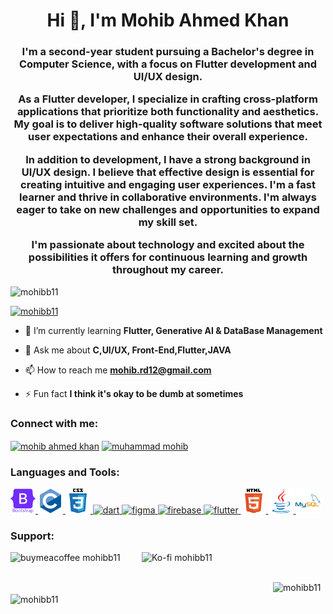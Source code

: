 <h1 align="center">Hi 👋, I'm Mohib Ahmed Khan</h1>
<h3 align="center">
I'm a second-year student pursuing a Bachelor's degree in Computer Science, with a focus on Flutter development and UI/UX design.

As a Flutter developer, I specialize in crafting cross-platform applications that prioritize both functionality and aesthetics. My goal is to deliver high-quality software solutions that meet user expectations and enhance their overall experience.

In addition to development, I have a strong background in UI/UX design. I believe that effective design is essential for creating intuitive and engaging user experiences.
I'm a fast learner and thrive in collaborative environments. I'm always eager to take on new challenges and opportunities to expand my skill set.

I'm passionate about technology and excited about the possibilities it offers for continuous learning and growth throughout my career.</h3>

<p align="left"> <img src="https://komarev.com/ghpvc/?username=mohibb11&label=Profile%20views&color=0e75b6&style=flat" alt="mohibb11" /> </p>

<p align="left"> <a href="https://github.com/ryo-ma/github-profile-trophy"><img src="https://github-profile-trophy.vercel.app/?username=mohibb11" alt="mohibb11" /></a> </p>

- 🌱 I’m currently learning **Flutter, Generative AI & DataBase Management**

- 💬 Ask me about **C,UI/UX, Front-End,Flutter,JAVA**

- 📫 How to reach me **mohib.rd12@gmail.com**

- ⚡ Fun fact **I think it's okay to be dumb at sometimes**

<h3 align="left">Connect with me:</h3>
<p align="left">
<a href="https://linkedin.com/in/mohib ahmed khan" target="blank"><img align="center" src="https://raw.githubusercontent.com/rahuldkjain/github-profile-readme-generator/master/src/images/icons/Social/linked-in-alt.svg" alt="mohib ahmed khan" height="30" width="40" /></a>
<a href="https://www.behance.net/muhammad mohib" target="blank"><img align="center" src="https://raw.githubusercontent.com/rahuldkjain/github-profile-readme-generator/master/src/images/icons/Social/behance.svg" alt="muhammad mohib" height="30" width="40" /></a>
</p>

<h3 align="left">Languages and Tools:</h3>
<p align="left"> <a href="https://getbootstrap.com" target="_blank" rel="noreferrer"> <img src="https://raw.githubusercontent.com/devicons/devicon/master/icons/bootstrap/bootstrap-plain-wordmark.svg" alt="bootstrap" width="40" height="40"/> </a> <a href="https://www.cprogramming.com/" target="_blank" rel="noreferrer"> <img src="https://raw.githubusercontent.com/devicons/devicon/master/icons/c/c-original.svg" alt="c" width="40" height="40"/> </a> <a href="https://www.w3schools.com/css/" target="_blank" rel="noreferrer"> <img src="https://raw.githubusercontent.com/devicons/devicon/master/icons/css3/css3-original-wordmark.svg" alt="css3" width="40" height="40"/> </a> <a href="https://dart.dev" target="_blank" rel="noreferrer"> <img src="https://www.vectorlogo.zone/logos/dartlang/dartlang-icon.svg" alt="dart" width="40" height="40"/> </a> <a href="https://www.figma.com/" target="_blank" rel="noreferrer"> <img src="https://www.vectorlogo.zone/logos/figma/figma-icon.svg" alt="figma" width="40" height="40"/> </a> <a href="https://firebase.google.com/" target="_blank" rel="noreferrer"> <img src="https://www.vectorlogo.zone/logos/firebase/firebase-icon.svg" alt="firebase" width="40" height="40"/> </a> <a href="https://flutter.dev" target="_blank" rel="noreferrer"> <img src="https://www.vectorlogo.zone/logos/flutterio/flutterio-icon.svg" alt="flutter" width="40" height="40"/> </a> <a href="https://www.w3.org/html/" target="_blank" rel="noreferrer"> <img src="https://raw.githubusercontent.com/devicons/devicon/master/icons/html5/html5-original-wordmark.svg" alt="html5" width="40" height="40"/> </a> <a href="https://www.java.com" target="_blank" rel="noreferrer"> <img src="https://raw.githubusercontent.com/devicons/devicon/master/icons/java/java-original.svg" alt="java" width="40" height="40"/> </a> <a href="https://www.mysql.com/" target="_blank" rel="noreferrer"> <img src="https://raw.githubusercontent.com/devicons/devicon/master/icons/mysql/mysql-original-wordmark.svg" alt="mysql" width="40" height="40"/> </a> </p>

<h3 align="left">Support:</h3>
<p><a href="https://www.buymeacoffee.com/buymeacoffee mohibb11"> <img align="left" src="https://cdn.buymeacoffee.com/buttons/v2/default-yellow.png" height="50" width="210" alt="buymeacoffee mohibb11" /></a><a href="https://ko-fi.com/Ko-fi mohibb11"> <img align="left" src="https://cdn.ko-fi.com/cdn/kofi3.png?v=3" height="50" width="210" alt="Ko-fi mohibb11" /></a></p><br><br>

<p><img align="left" src="https://github-readme-stats.vercel.app/api/top-langs?username=mohibb11&show_icons=true&locale=en&layout=compact" alt="mohibb11" /></p>

<p>&nbsp;<img align="center" src="https://github-readme-stats.vercel.app/api?username=mohibb11&show_icons=true&locale=en" alt="mohibb11" /></p>
